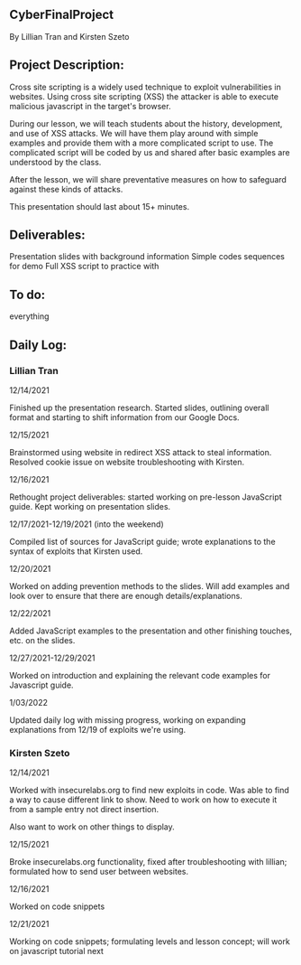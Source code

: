 ## CyberFinalProject
By Lillian Tran and Kirsten Szeto

## Project Description:
  Cross site scripting is a widely used technique to exploit vulnerabilities in websites. Using cross site scripting (XSS) the attacker is able to execute malicious javascript in the target's browser.

  During our lesson, we will teach students about the history, development, and use of XSS attacks. We will have them play around with simple examples and provide them with a more complicated script to use. The complicated script will be coded by us and shared after basic examples are understood by the class.

  After the lesson, we will share preventative measures on how to safeguard against these kinds of attacks.

  This presentation should last about 15+ minutes.

## Deliverables:
  Presentation slides with background information
  Simple codes sequences for demo
  Full XSS script to practice with

## To do:
  everything

## Daily Log:

### Lillian Tran
12/14/2021

Finished up the presentation research. Started slides, outlining overall format and starting to shift information from our Google Docs.

12/15/2021

Brainstormed using website in redirect XSS attack to steal information. Resolved cookie issue on website troubleshooting with Kirsten.

12/16/2021

Rethought project deliverables: started working on pre-lesson JavaScript guide. Kept working on presentation slides.


12/17/2021-12/19/2021 (into the weekend)

Compiled list of sources for JavaScript guide; wrote explanations to the syntax of exploits that Kirsten used.

12/20/2021

Worked on adding prevention methods to the slides. Will add examples and look over to ensure that there are enough details/explanations.

12/22/2021

Added JavaScript examples to the presentation and other finishing touches, etc. on the slides.

12/27/2021-12/29/2021

Worked on introduction and explaining the relevant code examples for Javascript guide.

1/03/2022

Updated daily log with missing progress, working on expanding explanations from 12/19 of exploits we're using. 
### Kirsten Szeto

12/14/2021

Worked with insecurelabs.org to find new exploits in code. Was able to find a way to cause different link to show. Need to work on how to execute it from a sample entry not direct insertion.

Also want to work on other things to display.


12/15/2021

Broke insecurelabs.org functionality, fixed after troubleshooting with lillian; formulated how to send user between websites.

12/16/2021

Worked on code snippets

12/21/2021

Working on code snippets; formulating levels and lesson concept; will work on javascript tutorial next
